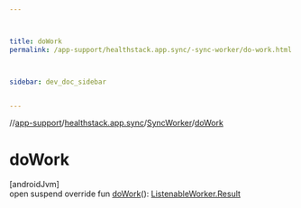 ```yaml
---



title: doWork
permalink: /app-support/healthstack.app.sync/-sync-worker/do-work.html



sidebar: dev_doc_sidebar


---
```




//[app-support](/app-support.html)/[healthstack.app.sync](../index.html)/[SyncWorker](index.html)/[doWork](do-work.html)



# doWork



[androidJvm]\
open suspend override fun [doWork](do-work.html)(): [ListenableWorker.Result](https://developer.android.com/reference/kotlin/androidx/work/ListenableWorker.Result.html)






